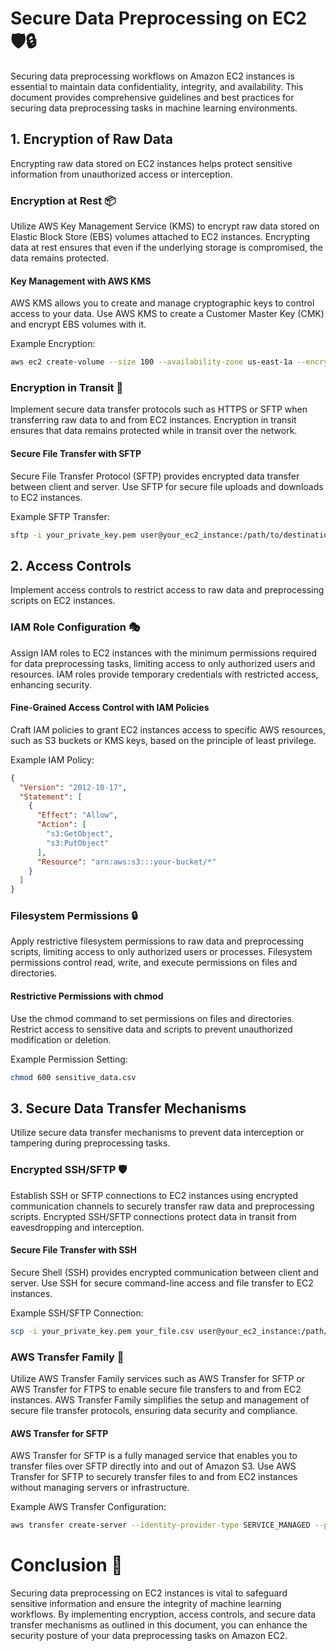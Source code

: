 # Secure Data Preprocessing on EC2 🛡️🔒

Securing data preprocessing workflows on Amazon EC2 instances is essential to maintain data confidentiality, integrity, and availability. This document provides comprehensive guidelines and best practices for securing data preprocessing tasks in machine learning environments.

## 1. Encryption of Raw Data

Encrypting raw data stored on EC2 instances helps protect sensitive information from unauthorized access or interception.

### Encryption at Rest 📦

Utilize AWS Key Management Service (KMS) to encrypt raw data stored on Elastic Block Store (EBS) volumes attached to EC2 instances. Encrypting data at rest ensures that even if the underlying storage is compromised, the data remains protected.

#### Key Management with AWS KMS

AWS KMS allows you to create and manage cryptographic keys to control access to your data. Use AWS KMS to create a Customer Master Key (CMK) and encrypt EBS volumes with it.

Example Encryption:
```bash
aws ec2 create-volume --size 100 --availability-zone us-east-1a --encrypted --kms-key-id your-kms-key-id
```

### Encryption in Transit 📡
Implement secure data transfer protocols such as HTTPS or SFTP when transferring raw data to and from EC2 instances. Encryption in transit ensures that data remains protected while in transit over the network.

#### Secure File Transfer with SFTP
Secure File Transfer Protocol (SFTP) provides encrypted data transfer between client and server. Use SFTP for secure file uploads and downloads to EC2 instances.

Example SFTP Transfer:
```bash
sftp -i your_private_key.pem user@your_ec2_instance:/path/to/destination
```

## 2. Access Controls
Implement access controls to restrict access to raw data and preprocessing scripts on EC2 instances.

### IAM Role Configuration 🎭
Assign IAM roles to EC2 instances with the minimum permissions required for data preprocessing tasks, limiting access to only authorized users and resources. IAM roles provide temporary credentials with restricted access, enhancing security.

#### Fine-Grained Access Control with IAM Policies
Craft IAM policies to grant EC2 instances access to specific AWS resources, such as S3 buckets or KMS keys, based on the principle of least privilege.

Example IAM Policy:
```json
{
  "Version": "2012-10-17",
  "Statement": [
    {
      "Effect": "Allow",
      "Action": [
        "s3:GetObject",
        "s3:PutObject"
      ],
      "Resource": "arn:aws:s3:::your-bucket/*"
    }
  ]
}
```

### Filesystem Permissions 🔒
Apply restrictive filesystem permissions to raw data and preprocessing scripts, limiting access to only authorized users or processes. Filesystem permissions control read, write, and execute permissions on files and directories.

#### Restrictive Permissions with chmod
Use the chmod command to set permissions on files and directories. Restrict access to sensitive data and scripts to prevent unauthorized modification or deletion.

Example Permission Setting:
```bash
chmod 600 sensitive_data.csv
```

## 3. Secure Data Transfer Mechanisms
Utilize secure data transfer mechanisms to prevent data interception or tampering during preprocessing tasks.

### Encrypted SSH/SFTP 🛡️
Establish SSH or SFTP connections to EC2 instances using encrypted communication channels to securely transfer raw data and preprocessing scripts. Encrypted SSH/SFTP connections protect data in transit from eavesdropping and interception.

#### Secure File Transfer with SSH
Secure Shell (SSH) provides encrypted communication between client and server. Use SSH for secure command-line access and file transfer to EC2 instances.

Example SSH/SFTP Connection:
```bash
scp -i your_private_key.pem your_file.csv user@your_ec2_instance:/path/to/destination
```

### AWS Transfer Family 🚀
Utilize AWS Transfer Family services such as AWS Transfer for SFTP or AWS Transfer for FTPS to enable secure file transfers to and from EC2 instances. AWS Transfer Family simplifies the setup and management of secure file transfer protocols, ensuring data security and compliance.

#### AWS Transfer for SFTP
AWS Transfer for SFTP is a fully managed service that enables you to transfer files over SFTP directly into and out of Amazon S3. Use AWS Transfer for SFTP to securely transfer files to and from EC2 instances without managing servers or infrastructure.

Example AWS Transfer Configuration:
```bash
aws transfer create-server --identity-provider-type SERVICE_MANAGED --protocol SFTP
```

# Conclusion 🎉
Securing data preprocessing on EC2 instances is vital to safeguard sensitive information and ensure the integrity of machine learning workflows. By implementing encryption, access controls, and secure data transfer mechanisms as outlined in this document, you can enhance the security posture of your data preprocessing tasks on Amazon EC2.
